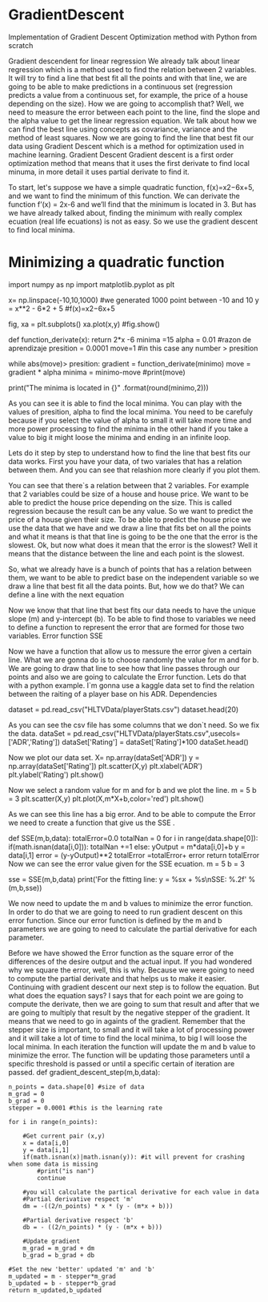 # GradientDescent
Implementation of Gradient Descent Optimization method with Python from scratch

Gradient descendent for linear regression
We already talk about linear regression which is a method used to find the relation between 2 variables. It will try to find a line that best fit all the points and with that line, we are going to be able to make predictions in a continuous set (regression predicts a value from a continuous set, for example, the price of a house depending on the size). How we are going to accomplish that? Well, we need to measure the error between each point to the line, find the slope and the alpha value to get the linear regression equation. 
 We talk about how we can find the best line using concepts as covariance, variance and the method of least squares.
Now we are going to find the line that best fit our data using Gradient Descent which is a method for optimization used in machine learning.
Gradient Descent
Gradient descent is a first order optimization method that means that it uses the first derivate to find local minuma, in more detail it uses partial derivate to find it. 
 
To start, let's suppose we have a simple quadratic function, f(x)=x2−6x+5, and we want to find the minimum of this function. 
We can derivate the function f’(x) = 2x-6 and we’ll find that the minimum is located in 3. But has we have already talked about, finding the minimum with really complex ecuation (real life ecuations) is not as easy. So we use the gradient descent to find local minima.
# Minimizing a quadratic function
import numpy as np
import matplotlib.pyplot as plt

x= np.linspace(-10,10,1000) #we generated 1000 point between -10 and 10
y = x**2 - 6*2 + 5  #f(x)=x2−6x+5

fig, xa = plt.subplots()
xa.plot(x,y)
#fig.show()

def function_derivate(x):
    return 2*x -6
minima =15
alpha = 0.01 #razon de aprendizaje
presition = 0.0001
move=1 #in this case any number > presition

while abs(move)> presition:
    gradient = function_derivate(minimo)
    move = gradient * alpha
    minima = minimo-move
    #print(move)

print("The minima is located in {}" .format(round(minimo,2)))
 
As you can see it is able to find the local minima. You can play with the values of presition, alpha to find the local minima. You need to be carefuly because if you select the value of alpha to small it will take more time and more power processing to find the minima in the other hand if you take a value to big it might loose the minima and ending in an infinite loop.

Lets do it step by step to understand how to find the line that best fits our data works.
First you have your data, of two variales that has a relation between them. And you can see that relashion more clearly if you plot them.
 
You can see that there`s a relation between that 2 variables. For example that 2 variables could be size of a house and house price.
We want to be able to predict the house price depending on the size. This is called regression because the result can be any value.  So we want to predict the price of a house given their size. To be able to predict the house price we use the data that we have and we draw a line that fits bet on all the points and what it means is that that line is going to be the one that the error is the slowest.
Ok, but now what does it mean that the error is the slowest? Well it means that the distance between the line and each point is the slowest. 
 
So, what we already have is a bunch of points that has a relation between them, we want to be able to predict base on the independent variable so we draw a line that best fit all the data points. But, how we do that?
We can define a line with the next equation
 
Now we know that that line that best fits our data needs to have the unique slope (m) and y-intercept (b). To be able to find those to variables we need to define a function to represent the error that are formed for those two variables. 
Error function SSE
   
Now we have a function that allow us to messure the error given a certain line. What we are gonna do is to choose randomly the value for m and for b. We are going to draw that line to see how that line passes through our points and also we are going to calculate the Error function. Lets do that with a python example. I`m gonna use a kaggle data set to find the relation between the raiting of a player base on his ADR.
Dependencies
 
dataset = pd.read_csv("HLTVData/playerStats.csv")
dataset.head(20)
 
As you can see  the csv file has some columns that we don`t need. So we fix the data.
dataSet = pd.read_csv("HLTVData/playerStats.csv",usecols=['ADR','Rating'])
dataSet['Rating'] = dataSet['Rating']*100
dataSet.head()
 
Now we plot our  data set.
X= np.array(dataSet['ADR'])
y = np.array(dataSet['Rating'])
plt.scatter(X,y)
plt.xlabel('ADR')
plt.ylabel('Rating')
plt.show()
 

Now we select a random value for m and for b and we plot the line.
m = 5
b = 3
plt.scatter(X,y)
plt.plot(X,m*X+b,color='red')
plt.show()
 
As we can see this line has a big error. And to be able to compute the Error we need to create a function that give us the SSE .
 
def SSE(m,b,data):
    totalError=0.0
    totalNan = 0
    for i in range(data.shape[0]):
        if(math.isnan(data[i,0])):
            totalNan +=1
        else:
            yOutput = m*data[i,0]+b
            y = data[i,1]
            error = (y-yOutput)**2
            totalError =totalError+ error
    return totalError
Now we can see the error value given for the SSE ecuation.
m = 5
b = 3

sse = SSE(m,b,data)
print('For the fitting line: y = %sx + %s\nSSE: %.2f' %(m,b,sse))
 

We now need to update the m and b values to minimize the error function. In order to do that we are going to need to run gradient descent on this error function. Since our error function is defined by the m and b parameters we are going to need to calculate the partial derivative for each parameter.
 
Before we have showed the Error function as the square error of the differences of the desire output and the actual input. If you had wondered why we square the error, well, this is why. Because we were going to need to compute the partial derivate and that helps us to make it easier.
Continuing with gradient descent our next step is to follow the equation. But what does the equation says?
I says that for each point we are going to compute the derivate, then we are going to sum that result and after that we are going to multiply that result by the negative stepper of the gradient. It means that we need to go in againts of the gradient. Remember that the stepper size is important, to small and it will take a lot of processing power and it will take a lot of time to find the local minima, to big I will loose the local minima. In each iteration  the function will update the m and b value to minimize the error. The function will be updating those parameters until a specific threshold is passed or until a specific certain of iteration are passed.
def gradient_descent_step(m,b,data):
    
    n_points = data.shape[0] #size of data
    m_grad = 0
    b_grad = 0
    stepper = 0.0001 #this is the learning rate
    
    for i in range(n_points):

        #Get current pair (x,y)
        x = data[i,0]
        y = data[i,1]
        if(math.isnan(x)|math.isnan(y)): #it will prevent for crashing when some data is missing
            #print("is nan")
            continue
        
        #you will calculate the partical derivative for each value in data
        #Partial derivative respect 'm'
        dm = -((2/n_points) * x * (y - (m*x + b)))
        
        #Partial derivative respect 'b'
        db = - ((2/n_points) * (y - (m*x + b)))
    
        #Update gradient
        m_grad = m_grad + dm
        b_grad = b_grad + db
    
    #Set the new 'better' updated 'm' and 'b'
    m_updated = m - stepper*m_grad
    b_updated = b - stepper*b_grad    
    return m_updated,b_updated

